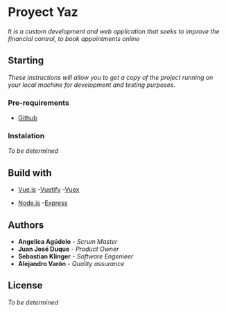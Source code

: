 # Proyect Yaz

_It is a custom development and web application that seeks to improve the financial control, to book appointments online_

## Starting

_These instructions will allow you to get a copy of the project running on your local machine for development and testing purposes._

### Pre-requirements

* [Github](https://gist.github.com/)

### Instalation

_To be determined_

## Build with

* [Vue.js](https://vuejs.org/)
  -[Vuetify](https://vuetifyjs.com/)
  -[Vuex](https://vuex.vuejs.org/)

* [Node.js](https://nodejs.org/es/)
  -[Express](https://expressjs.com/es/)

## Authors 

* **Angelica Agúdelo** - *Scrum Master*
* **Juan José Duque** - *Product Owner*
* **Sebastian Klinger** - *Software Engenieer*
* **Alejandro Varón** - *Quality assurance*

## License

_To be determined_